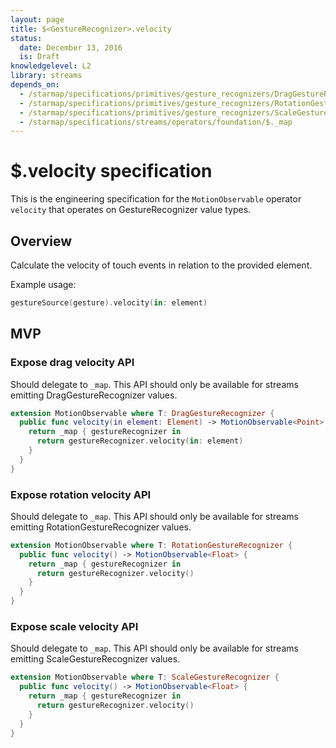 ```yaml
---
layout: page
title: $<GestureRecognizer>.velocity
status:
  date: December 13, 2016
  is: Draft
knowledgelevel: L2
library: streams
depends_on:
  - /starmap/specifications/primitives/gesture_recognizers/DragGestureRecognizer
  - /starmap/specifications/primitives/gesture_recognizers/RotationGestureRecognizer
  - /starmap/specifications/primitives/gesture_recognizers/ScaleGestureRecognizer
  - /starmap/specifications/streams/operators/foundation/$._map
---
```


# $<GestureRecognizer>.velocity specification

This is the engineering specification for the `MotionObservable` operator `velocity` that operates
on GestureRecognizer value types.

## Overview

Calculate the velocity of touch events in relation to the provided element.

Example usage:

```swift
gestureSource(gesture).velocity(in: element)
```

## MVP

### Expose drag velocity API

Should delegate to `_map`. This API should only be available for streams emitting
DragGestureRecognizer values.

```swift
extension MotionObservable where T: DragGestureRecognizer {
  public func velocity(in element: Element) -> MotionObservable<Point> {
    return _map { gestureRecognizer in
      return gestureRecognizer.velocity(in: element)
    }
  }
}
```

### Expose rotation velocity API

Should delegate to `_map`. This API should only be available for streams emitting
RotationGestureRecognizer values.

```swift
extension MotionObservable where T: RotationGestureRecognizer {
  public func velocity() -> MotionObservable<Float> {
    return _map { gestureRecognizer in
      return gestureRecognizer.velocity()
    }
  }
}
```

### Expose scale velocity API

Should delegate to `_map`. This API should only be available for streams emitting
ScaleGestureRecognizer values.

```swift
extension MotionObservable where T: ScaleGestureRecognizer {
  public func velocity() -> MotionObservable<Float> {
    return _map { gestureRecognizer in
      return gestureRecognizer.velocity()
    }
  }
}
```
